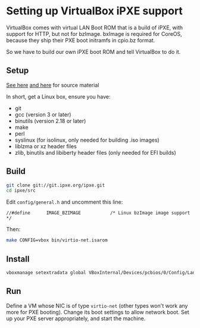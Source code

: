 # Setting up VirtualBox iPXE support

VirtualBox comes with virtual LAN Boot ROM that is a build of iPXE, with support for HTTP, but not for bzImage.
bxImage is required for CoreOS, because they ship their PXE boot initramfs in cpio.bz format.

So we have to build our own iPXE boot ROM and tell VirtualBox to do it.

## Setup

[See here](http://ipxe.org/download) [and here](https://git.ipxe.org/ipxe.git/blob/HEAD:/src/config/vbox/README) for source material

In short, get a Linux box, ensure you have:

* git
* gcc (version 3 or later)
* binutils (version 2.18 or later)
* make
* perl
* syslinux (for isolinux, only needed for building .iso images)
* liblzma or xz header files
* zlib, binutils and libiberty header files (only needed for EFI builds)

## Build

```bash
git clone git://git.ipxe.org/ipxe.git
cd ipxe/src
```

Edit `config/general.h` and uncomment this line:

`//#define      IMAGE_BZIMAGE           /* Linux bzImage image support */`

Then:
 
```bash
make CONFIG=vbox bin/virtio-net.isarom
```

## Install

```bash
vboxmanage setextradata global VBoxInternal/Devices/pcbios/0/Config/LanBootRom <absolute-path>/virtio-net.isarom
```

## Run

Define a VM whose NIC is of type `virtio-net` (other types won't work any more for PXE booting). 
Change its boot settings to allow network boot.
Set up your PXE server appropriately, and start the machine.
